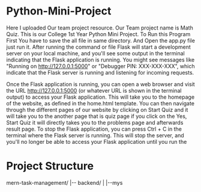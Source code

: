# Python-Mini-Project
Here I uploaded Our team project resource. Our Team project name is Math Quiz. This is our College 1st Year Python Mini Project.
     To Run this Program First You have to save the all file in same directory. And Open the app.py file just run it. After running the command or file Flask will start a development server on your local machine, and you'll see some output in the terminal indicating that the Flask application is running. You might see messages like "Running on http://127.0.0.1:5000" or "Debugger PIN: XXX-XXX-XXX", which indicate that the Flask server is running and listening for incoming requests.

Once the Flask application is running, you can open a web browser and visit the URL http://127.0.0.1:5000 (or whatever URL is shown in the terminal output) to access your Flask application. This will take you to the homepage of the website, as defined in the home.html template. You can then navigate through the different pages of our website by clicking on Start Quiz and it will take you to the another page that is quiz page if you click on the Yes, Start Quiz it will directly takes you to the problems page and afterwards result page. To stop the Flask application, you can press Ctrl + C in the terminal where the Flask server is running. This will stop the server, and you'll no longer be able to access your Flask application until you run the
<h1>Project Structure</h1>
mern-task-management/
|-- backend/
|   |--mys
